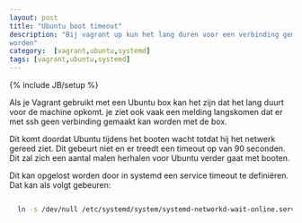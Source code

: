 ```yaml
---
layout: post
title: "Ubuntu boot timeout"
description: "Bij vagrant up kun het lang duren voor een verbinding gemaakt kan
worden"
category:  [vagrant,ubuntu,systemd]
tags: [vagrant,ubuntu,systemd]
---
```

{% include JB/setup %}

Als je Vagrant gebruikt met een Ubuntu box kan het zijn dat het lang duurt voor
de machine opkomt. je ziet ook vaak een melding langskomen dat er met ssh geen
verbinding gemaakt kan worden met de box.

Dit komt doordat Ubuntu tijdens het booten wacht totdat hij het netwerk gereed
ziet. Dit gebeurt niet en er treedt een timeout op van 90 seconden. Dit zal zich
een aantal malen herhalen voor Ubuntu verder gaat met booten.

Dit kan opgelost worden door in systemd een service timeout te definiëren. Dat
kan als volgt gebeuren:

```bash

  ln -s /dev/null /etc/systemd/system/systemd-networkd-wait-online.service

```
